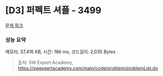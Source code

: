 # [D3] 퍼펙트 셔플 - 3499 

[문제 링크](https://swexpertacademy.com/main/code/problem/problemDetail.do?contestProbId=AWGsRbk6AQIDFAVW) 

### 성능 요약

메모리: 37,416 KB, 시간: 186 ms, 코드길이: 2,035 Bytes



> 출처: SW Expert Academy, https://swexpertacademy.com/main/code/problem/problemList.do